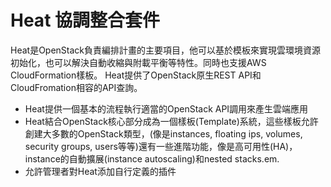 # Heat 協調整合套件

Heat是OpenStack負責編排計畫的主要項目，他可以基於模板來實現雲環境資源初始化，也可以解決自動收縮與附載平衡等特性。同時也支援AWS CloudFormation樣板。
Heat提供了OpenStack原生REST API和CloudFromation相容的API查詢。

* Heat提供一個基本的流程執行適當的OpenStack API調用來產生雲端應用
* Heat結合OpenStack核心部分成為一個樣板(Template)系統，這些樣板允許創建大多數的OpenStack類型，(像是instances, floating ips, volumes, security groups, users等等)還有一些進階功能，像是高可用性(HA)，instance的自動擴展(instance autoscaling)和nested stacks.em.
* 允許管理者對Heat添加自行定義的插件
